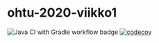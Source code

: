 # ohtu-2020-viikko1
![Java CI with Gradle workflow badge](https://github.com/Luukuton/ohtu-2020-viikko1/workflows/Java%20CI%20with%20Gradle/badge.svg)
[![codecov](https://codecov.io/gh/Luukuton/ohtu-2020-viikko1/branch/main/graph/badge.svg?token=8PLQFLFAID)](undefined)
